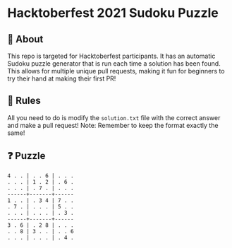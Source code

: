 # Hacktoberfest 2021 Sudoku Puzzle

## 🤔 About

This repo is targeted for Hacktoberfest participants. It has an automatic Sudoku puzzle generator that is run each time a solution has been found. This allows for multiple unique pull requests, making it fun for beginners to try their hand at making their first PR!

## 📝 Rules

All you need to do is modify the `solution.txt` file with the correct answer and make a pull request!
Note: Remember to keep the format exactly the same!

## ❓ Puzzle
```
4 . . | . . 6 | . . . 
. . . | 1 . 2 | . 6 . 
. . . | . 7 . | . . . 
------+-------+------
1 . . | . 3 4 | 7 . . 
. 7 . | . . . | 5 . . 
. . . | . . . | . 3 . 
------+-------+------
3 . 6 | . 2 8 | . . . 
. . 8 | 3 . . | . . 6 
. . . | . . . | . 4 . 
```
